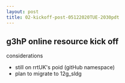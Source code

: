 ```yaml
---
layout: post
title: 02-kickoff-post-05122020TUE-2030pdt
---
```


## g3hP online resource kick off ##

considerations
- still on rrtUK's poid (gitHub namespace)
- plan to migrate to 12g_sldg



